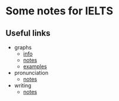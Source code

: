 # Some notes for IELTS

## Useful links

- graphs
  - [info](https://www.ieltsjacky.com/ielts-line-graph.html)
  - [notes](./notes/graphs.md)
  - [examples](./examples/graphs)
- pronunciation
  - [notes](./notes/pronunciation.md)
- writing
  - [notes](./notes/writing.md)
